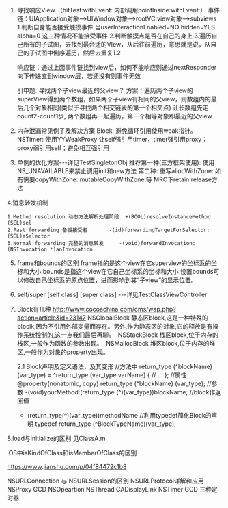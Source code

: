
1. 寻找响应View  （hitTest:withEvent:  内部调用pointInside:withEvent:）
    事件链：UIApplication对象——>UIWindow对象——>rootVC.view对象——>subviews
    1.判断自身能否接受触摸事件        当userInteractionEnabled=NO hidden=YES alpha=0 这三种情况不能接受事件
    2.判断触摸点是否在自己的身上
    3.遍历自己所有的子试图，去找到最合适的VIew，从后往前遍历，意思就是说，从自己的子试图中倒序遍历，然后去重复1.2
    
    响应链：通过上面事件链找到view后，如何不能响应则通过nextResponder向下传递直到window层，若还没有则事件无效
    
    引申题: 寻找两个子view最近的父view？
    方案：遍历两个子view的superView得到两个数组，如果两个子view有相同的父view，则数组内的最后几个对象相同(类似于寻找两个相交链表的第一个相交点)
                让长数组先走count2-count1步, 两个数组再一起遍历，第一个相等对象即最近的父view

2.  内存泄漏常见例子及解决方案
Block: 避免循环引用使用weak指针。  NSTimer: 使用YYWeakProxy  让self强引用timer，timer强引用proxy；proxy弱引用self；避免相互强引用

3. 单例的优化方案---详见TestSingletonObj
    推荐第一种(三方框架使用):  使用NS_UNAVAILABLE来禁止调用init和new方法
    第二种: 重写allocWithZone:  如有需要copyWithZone: mutableCopyWithZone:等  MRC下retain  release方法

4.消息转发机制

    1.Method resolution 动态方法解析处理阶段  +(BOOL)resolveInstanceMethod:(SEL)sel
    2.Fast forwarding 备援接受者       -(id)forwardingTargetForSelector:(SEL)aSelector
    3.Normal forwarding 完整的消息转发     -(void)forwardInvocation:(NSInvocation *)anInvocation
    
5. frame和bounds的区别
    frame指的是这个view在它superview的坐标系的坐标和大小
    bounds是指这个view在它自己坐标系的坐标和大小  设置bounds可以修改自己坐标系的原点位置，进而影响到其“子view”的显示位置。

6. self/super [self class] [super class]  ---详见TestClassViewController

7. Block有几种  http://www.cocoachina.com/cms/wap.php?action=article&id=23147
    NSGlobalBlock 静态区block,这是一种特殊的bloclk,因为不引用外部变量而存在。另外,作为静态区的对象,它的释放是有操作系统控制的,这一点我们最后再聊。 
    NSStackBlock 栈区block,位于内存的栈区,一般作为函数的参数出现。 
    NSMallocBlock 堆区block,位于内存的堆区,一般作为对象的property出现。
    
    2.1 Block声明及定义语法，及其变形
    //方法中
    return_type (^blockName)(var_type) = ^return_type (var_type varName) { // ... };
    //属性
    @property(nonatomic, copy) return_type (^blockName) (var_type);
    //参数
    -(void)yourMethod:(return_type (^)(var_type))blockName;
    //block作返回值
    - (return_type(^)(var_type))methodName
    //利用typedef简化Block的声明
    typedef return_type (^BlockTypeName)(var_type);
    
8.load与initialize的区别  见ClassA.m










 
iOS中isKindOfClass和isMemberOfClass的区别  

https://www.jianshu.com/p/04f84472c1b8


NSURLConnection 与 NSURLSession的区别
NSURLProtocol详解和应用
NSProxy
GCD NSOpeartion NSThread
CADisplayLink  NSTimer  GCD 三种定时器


